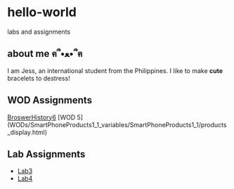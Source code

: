 # hello-world
labs and assignments

## about me ฅ՞•ﻌ•՞ฅ
I am Jess, an international student from the Philippines. I like to make **cute** bracelets to destress!

## WOD Assignments
[BroswerHistory6](WODs/BrowserHistory6/index.html)
[WOD 5] (WODs/SmartPhoneProducts1_1_variables/SmartPhoneProducts1_1/products_display.html)

## Lab Assignments
+ [Lab3](Lab3/SmartPhoneProducts1_1/index.html)
+ [Lab4](Lab4/SmartPhoneProducts1_2/products_display.html)
